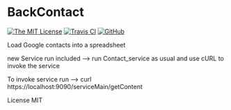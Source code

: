 # BackContact
[![The MIT License](https://img.shields.io/badge/license-MIT-orange.svg?style=flat-square)](http://opensource.org/licenses/MIT)
[![Travis CI](https://img.shields.io/travis/vscode/BackContact.svg?style=flat-square)](https://travis-ci.org/vscode/BackContact)
[![GitHub](https://img.shields.io/github/forks/Shehanka/BackContact.svg?style=flat-square)](https://github.com/Shehanka/BackContact/network)

Load Google contacts into a spreadsheet

new Service run included --> 
run Contact_service as usual and use cURL to invoke the service

To invoke service run  -->
curl https://localhost:9090/serviceMain/getContent

License
MIT